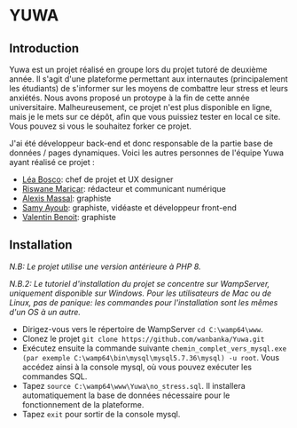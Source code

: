 # YUWA

## Introduction

Yuwa est un projet réalisé en groupe lors du projet tutoré de deuxième année. Il s'agit d'une plateforme permettant aux internautes (principalement les étudiants) de s'informer sur les moyens de combattre leur stress et leurs anxiétés. Nous avons proposé un protoype à la fin de cette année universitaire. Malheureusement, ce projet n'est plus disponible en ligne, mais je le mets sur ce dépôt, afin que vous puissiez tester en local ce site. Vous pouvez si vous le souhaitez forker ce projet. 

J'ai été développeur back-end et donc responsable de la partie base de données / pages dynamiques. Voici les autres personnes de l'équipe Yuwa ayant réalisé ce projet : 

- [Léa Bosco](https://www.linkedin.com/in/léa-bosco-ux/): chef de projet et UX designer
- [Riswane Maricar](https://www.linkedin.com/in/riswanemaricar/): rédacteur et communicant numérique
- [Alexis Massal](https://www.linkedin.com/in/alexis-massal-868a47137/): graphiste
- [Samy Ayoub](https://www.linkedin.com/in/samy-ayoub-yeah/): graphiste, vidéaste et développeur front-end
- [Valentin Benoit](https://www.linkedin.com/in/valentin-benoit-1018ab143/): graphiste

## Installation

*N.B: Le projet utilise une version antérieure à PHP 8.*

*N.B.2: Le tutoriel d'installation du projet se concentre sur WampServer, uniquement disponible sur Windows. Pour les utilisateurs de Mac ou de Linux, pas de panique: les commandes pour l'installation sont les mêmes d'un OS à un autre.*

- Dirigez-vous vers le répertoire de WampServer `cd C:\wamp64\www`. 
- Clonez le projet `git clone https://github.com/wanbanka/Yuwa.git`
- Exécutez ensuite la commande suivante `chemin_complet_vers_mysql.exe (par exemple C:\wamp64\bin\mysql\mysql5.7.36\mysql) -u root`. Vous accédez ainsi à la console mysql, où vous pouvez exécuter les commandes SQL. 
- Tapez `source C:\wamp64\www\Yuwa\no_stress.sql`. Il installera automatiquement la base de données nécessaire pour le fonctionnement de la plateforme. 
- Tapez `exit` pour sortir de la console mysql. 
